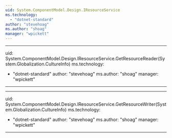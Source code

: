 ```yaml
---
uid: System.ComponentModel.Design.IResourceService
ms.technology: 
  - "dotnet-standard"
author: "stevehoag"
ms.author: "shoag"
manager: "wpickett"
---
```


---
uid: System.ComponentModel.Design.IResourceService.GetResourceReader(System.Globalization.CultureInfo)
ms.technology: 
  - "dotnet-standard"
author: "stevehoag"
ms.author: "shoag"
manager: "wpickett"
---

---
uid: System.ComponentModel.Design.IResourceService.GetResourceWriter(System.Globalization.CultureInfo)
ms.technology: 
  - "dotnet-standard"
author: "stevehoag"
ms.author: "shoag"
manager: "wpickett"
---
